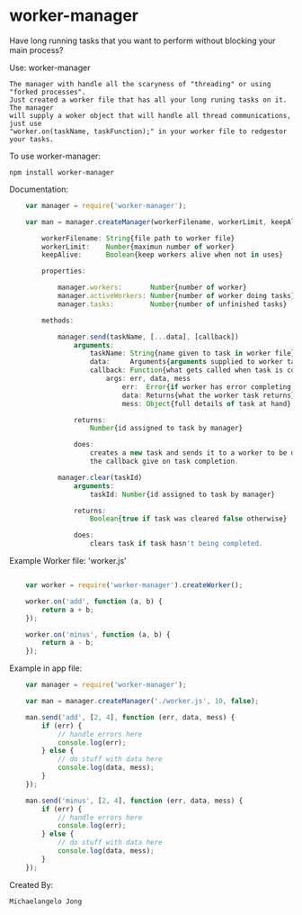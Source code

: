 worker-manager
==============

Have long running tasks that you want to perform without blocking your main process?

Use: worker-manager

    The manager with handle all the scaryness of "threading" or using "forked processes".
    Just created a worker file that has all your long runing tasks on it.  The manager
    will supply a woker object that will handle all thread communications, just use
    "worker.on(taskName, taskFunction);" in your worker file to redgestor your tasks.

To use worker-manager:

    npm install worker-manager

Documentation:
```javascript
    var manager = require('worker-manager');

    var man = manager.createManager(workerFilename, workerLimit, keepAlive)

        workerFilename: String{file path to worker file}
        workerLimit:    Number{maximun number of worker}
        keepAlive:      Boolean{keep workers alive when not in uses}

        properties:

            manager.workers:       Number{number of worker}
            manager.activeWorkers: Number{number of worker doing tasks}
            manager.tasks:         Number{number of unfinished tasks}

        methods:

            manager.send(taskName, [...data], [callback])
                arguments:
                    taskName: String{name given to task in worker file}
                    data:     Arguments{arguments supplied to worker task}
                    callback: Function{what gets called when task is completed}
                        args: err, data, mess
                            err:  Error{if worker has error completing task}
                            data: Returns{what the worker task returns}
                            mess: Object{full details of task at hand}

                returns:
                    Number{id assigned to task by manager}

                does:
                    creates a new task and sends it to a worker to be done, calls
                    the callback give on task completion.

            manager.clear(taskId)
                arguments:
                    taskId: Number{id assigned to task by manager}

                returns:
                    Boolean{true if task was cleared false otherwise}

                does:
                    clears task if task hasn't being completed.
```
Example Worker file: 'worker.js'
```javascript

    var worker = require('worker-manager').createWorker();

    worker.on('add', function (a, b) {
        return a + b;
    });

    worker.on('minus', function (a, b) {
        return a - b;
    });
```
Example in app file:
```javascript
    var manager = require('worker-manager');

    var man = manager.createManager('./worker.js', 10, false);

    man.send('add', [2, 4], function (err, data, mess) {
        if (err) {
            // handle errors here
            console.log(err);
        } else {
            // do stuff with data here
            console.log(data, mess);
        }
    });

    man.send('minus', [2, 4], function (err, data, mess) {
        if (err) {
            // handle errors here
            console.log(err);
        } else {
            // do stuff with data here
            console.log(data, mess);
        }
    });
```

Created By:

    Michaelangelo Jong